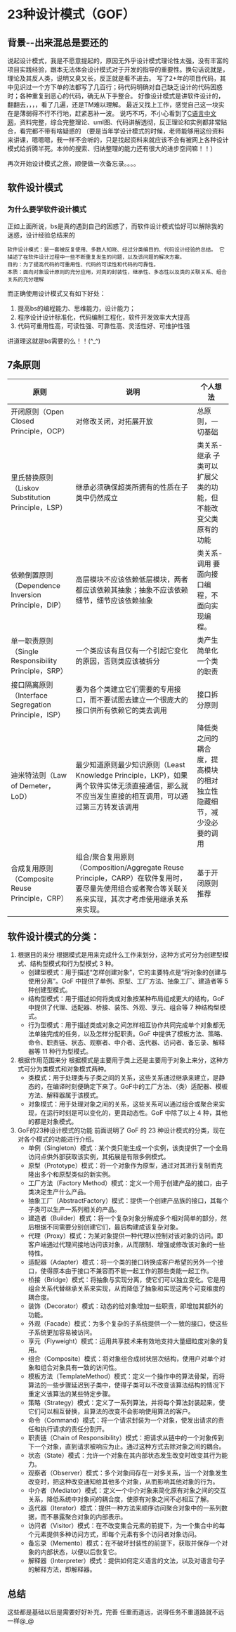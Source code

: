 # 23种设计模式（GOF）
## 背景--出来混总是要还的
说起设计模式，我是不愿意提起的，原因无外乎设计模式理论性太强，没有丰富的项目实践经验，跟本无法体会设计模式对于开发的指导的重要性。换句话说就是，理论及其反人类，说明又臭又长，反正就是看不进去。
写了2+年的项目代码，其中见识过一个方下单的法都写了几百行；码代码明确对自己缺乏设计的代码困惑时；各种重复到恶心的代码，确无从下手整合。
好像设计模式是讲软件设计的，翻翻去，，，，看了几遍，还是TM难以理解。
最近又找上工作，感觉自己这一块实在是薄弱得不行不行地，赶紧恶补一波。
说巧不巧，不小心看到了[C语言中文网](http://c.biancheng.net/view/1317.html)，资料完整，综合完整理论、uml图、代码讲解透彻，反正理论和实例都非常贴合，看完都不带有啥疑惑的
（要是当年学设计模式的时候，老师能够用这份资料来讲课，嗯嗯嗯，我一样不会听的，只是找起资料来就应该不会有被网上各种设计模式给折腾半死。本帅的搜索、归纳整理的能力还有很大的进步空间嘛！！）

再次开始设计模式之旅，顺便做一次备忘录。。。。

## 软件设计模式
### 为什么要学软件设计模式
正如上面所说，bs是真的遇到自己的困惑了，而软件设计模式恰好可以解除我的迷惑，设计经验总结来的
```
软件设计模式：是一套被反复使用、多数人知晓、经过分类编目的、代码设计经验的总结。 它描述了在软件设计过程中一些不断重复发生的问题，以及该问题的解决方案。
目的：为了提高代码的可重用性、代码的可读性和代码的可靠性。
本质：面向对象设计原则的充分应用，对类的封装性，继承性、多态性以及类的关联关系、组合关系的充分理解
```
而正确使用设计模式又有如下好处：
1. 提高bs的编程能力、思维能力，设计能力；
2. 程序设计设计标准化，代码编制工程化，软件开发效率大大提高
3. 代码可重用性高，可读性强、可靠性高、灵活性好、可维护性强

讲道理这就是bs需要的么！！(\^\_\^)

## 7条原则

 原则 | 说明 | 个人想法
 --- | --- | ---
开闭原则（Open Closed Principle，OCP） | 对修改关闭，对拓展开放 | 总原则，一切基础
里氏替换原则（Liskov Substitution Principle，LSP） | 继承必须确保超类所拥有的性质在子类中仍然成立 | 类关系-继承 子类可以扩展父类的功能，但不能改变父类原有的功能
依赖倒置原则（Dependence Inversion Principle，DIP） | 高层模块不应该依赖低层模块，两者都应该依赖其抽象；抽象不应该依赖细节，细节应该依赖抽象 | 类关系-调用 要面向接口编程，不面向实现编程。
单一职责原则（Single Responsibility Principle，SRP） | 一个类应该有且仅有一个引起它变化的原因，否则类应该被拆分 | 类产生 简单化一个类的职责
接口隔离原则（Interface Segregation Principle，ISP） | 要为各个类建立它们需要的专用接口，而不要试图去建立一个很庞大的接口供所有依赖它的类去调用 | 接口拆分原则
迪米特法则（Law of Demeter，LoD） | 最少知道原则最少知识原则（Least Knowledge Principle，LKP)，如果两个软件实体无须直接通信，那么就不应当发生直接的相互调用，可以通过第三方转发该调用 | 降低类之间的耦合度，提高模块的相对独立性 隐藏细节，减少没必要的调用
合成复用原则（Composite Reuse Principle，CRP） | 组合/聚合复用原则（Composition/Aggregate Reuse Principle，CARP）在软件复用时，要尽量先使用组合或者聚合等关联关系来实现，其次才考虑使用继承关系来实现。 | 基于开闭原则推荐

## 软件设计模式的分类：
1. 根据目的来分
    根据模式是用来完成什么工作来划分，这种方式可分为创建型模式、结构型模式和行为型模式 3 种。
    * 创建型模式：用于描述“怎样创建对象”，它的主要特点是“将对象的创建与使用分离”。GoF 中提供了单例、原型、工厂方法、抽象工厂、建造者等 5 种创建型模式。
    * 结构型模式：用于描述如何将类或对象按某种布局组成更大的结构，GoF 中提供了代理、适配器、桥接、装饰、外观、享元、组合等 7 种结构型模式。
    * 行为型模式：用于描述类或对象之间怎样相互协作共同完成单个对象都无法单独完成的任务，以及怎样分配职责。GoF 中提供了模板方法、策略、命令、职责链、状态、观察者、中介者、迭代器、访问者、备忘录、解释器等 11 种行为型模式。
2. 根据作用范围来分
    根据模式是主要用于类上还是主要用于对象上来分，这种方式可分为类模式和对象模式两种。
    * 类模式：用于处理类与子类之间的关系，这些关系通过继承来建立，是静态的，在编译时刻便确定下来了。GoF中的工厂方法、（类）适配器、模板方法、解释器属于该模式。
    * 对象模式：用于处理对象之间的关系，这些关系可以通过组合或聚合来实现，在运行时刻是可以变化的，更具动态性。GoF 中除了以上 4 种，其他的都是对象模式。
3. GoF的23种设计模式的功能
    前面说明了 GoF 的 23 种设计模式的分类，现在对各个模式的功能进行介绍。
	* 单例（Singleton）模式：某个类只能生成一个实例，该类提供了一个全局访问点供外部获取该实例，其拓展是有限多例模式。
	* 原型（Prototype）模式：将一个对象作为原型，通过对其进行复制而克隆出多个和原型类似的新实例。
	* 工厂方法（Factory Method）模式：定义一个用于创建产品的接口，由子类决定生产什么产品。
	* 抽象工厂（AbstractFactory）模式：提供一个创建产品族的接口，其每个子类可以生产一系列相关的产品。
	* 建造者（Builder）模式：将一个复杂对象分解成多个相对简单的部分，然后根据不同需要分别创建它们，最后构建成该复杂对象。
	* 代理（Proxy）模式：为某对象提供一种代理以控制对该对象的访问。即客户端通过代理间接地访问该对象，从而限制、增强或修改该对象的一些特性。
	* 适配器（Adapter）模式：将一个类的接口转换成客户希望的另外一个接口，使得原本由于接口不兼容而不能一起工作的那些类能一起工作。
	* 桥接（Bridge）模式：将抽象与实现分离，使它们可以独立变化。它是用组合关系代替继承关系来实现，从而降低了抽象和实现这两个可变维度的耦合度。
	* 装饰（Decorator）模式：动态的给对象增加一些职责，即增加其额外的功能。
	* 外观（Facade）模式：为多个复杂的子系统提供一个一致的接口，使这些子系统更加容易被访问。
	* 享元（Flyweight）模式：运用共享技术来有效地支持大量细粒度对象的复用。
	* 组合（Composite）模式：将对象组合成树状层次结构，使用户对单个对象和组合对象具有一致的访问性。
	* 模板方法（TemplateMethod）模式：定义一个操作中的算法骨架，而将算法的一些步骤延迟到子类中，使得子类可以不改变该算法结构的情况下重定义该算法的某些特定步骤。
	* 策略（Strategy）模式：定义了一系列算法，并将每个算法封装起来，使它们可以相互替换，且算法的改变不会影响使用算法的客户。
	* 命令（Command）模式：将一个请求封装为一个对象，使发出请求的责任和执行请求的责任分割开。
	* 职责链（Chain of Responsibility）模式：把请求从链中的一个对象传到下一个对象，直到请求被响应为止。通过这种方式去除对象之间的耦合。
	* 状态（State）模式：允许一个对象在其内部状态发生改变时改变其行为能力。
	* 观察者（Observer）模式：多个对象间存在一对多关系，当一个对象发生改变时，把这种改变通知给其他多个对象，从而影响其他对象的行为。
	* 中介者（Mediator）模式：定义一个中介对象来简化原有对象之间的交互关系，降低系统中对象间的耦合度，使原有对象之间不必相互了解。
	* 迭代器（Iterator）模式：提供一种方法来顺序访问聚合对象中的一系列数据，而不暴露聚合对象的内部表示。
	* 访问者（Visitor）模式：在不改变集合元素的前提下，为一个集合中的每个元素提供多种访问方式，即每个元素有多个访问者对象访问。
	* 备忘录（Memento）模式：在不破坏封装性的前提下，获取并保存一个对象的内部状态，以便以后恢复它。
	* 解释器（Interpreter）模式：提供如何定义语言的文法，以及对语言句子的解释方法，即解释器。
 
## 总结
这些都是基础以后是需要好好补充，完善
任重而道远，说得任务不重道路就不远一样@\_@